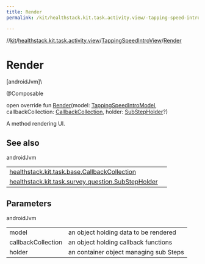 ```yaml
---
title: Render
permalink: /kit/healthstack.kit.task.activity.view/-tapping-speed-intro-view/-render.html

---
```

//[kit](../../../index.html)/[healthstack.kit.task.activity.view](../index.html)/[TappingSpeedIntroView](index.html)/[Render](-render.html)



# Render



[androidJvm]\




@Composable



open override fun [Render](-render.html)(model: [TappingSpeedIntroModel](../../healthstack.kit.task.activity.model/-tapping-speed-intro-model/index.html), callbackCollection: [CallbackCollection](../../healthstack.kit.task.base/-callback-collection/index.html), holder: [SubStepHolder](../../healthstack.kit.task.survey.question/-sub-step-holder/index.html)?)



A method rendering UI.



## See also


androidJvm

| | |
|---|---|
| [healthstack.kit.task.base.CallbackCollection](../../healthstack.kit.task.base/-callback-collection/index.html) |  |
| [healthstack.kit.task.survey.question.SubStepHolder](../../healthstack.kit.task.survey.question/-sub-step-holder/index.html) |  |



## Parameters


androidJvm

| | |
|---|---|
| model | an object holding data to be rendered |
| callbackCollection | an object holding callback functions |
| holder | an container object managing sub Steps |




